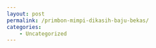 ```yaml
---
layout: post
permalink: /primbon-mimpi-dikasih-baju-bekas/
categories:
    - Uncategorized
---
```


